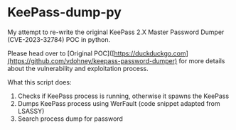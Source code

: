# KeePass-dump-py

My attempt to re-write the original KeePass 2.X Master Password Dumper (CVE-2023-32784) POC in python. 

Please head over to [Original POC]([https://duckduckgo.com](https://github.com/vdohney/keepass-password-dumper) for more details about the vulnerability and exploitation process.

What this script does:
1. Checks if KeePass process is running, otherwise it spawns the KeePass
2. Dumps KeePass process using WerFault (code snippet adapted from LSASSY)
3. Search process dump for password
